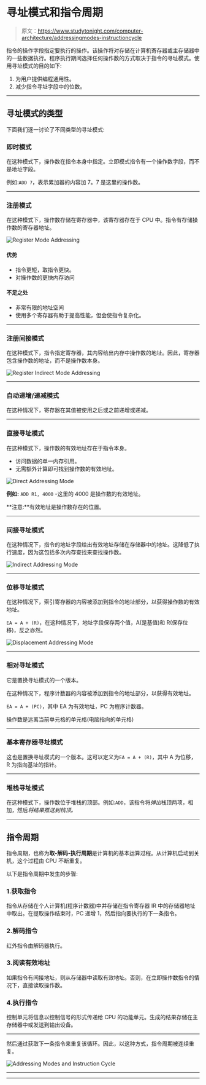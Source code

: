 # 寻址模式和指令周期

> 原文：<https://www.studytonight.com/computer-architecture/addressingmodes-instructioncycle>

指令的操作字段指定要执行的操作。该操作将对存储在计算机寄存器或主存储器中的一些数据执行。程序执行期间选择任何操作数的方式取决于指令的寻址模式。使用寻址模式的目的如下:

1.  为用户提供编程通用性。
2.  减少指令寻址字段中的位数。

* * *

## 寻址模式的类型

下面我们逐一讨论了不同类型的寻址模式:

### 即时模式

在这种模式下，操作数在指令本身中指定。立即模式指令有一个操作数字段，而不是地址字段。

例如:`ADD 7`，表示累加器的内容加 7。7 是这里的操作数。

* * *

### 注册模式

在这种模式下，操作数存储在寄存器中，该寄存器存在于 CPU 中。指令有存储操作数的寄存器地址。

![Register Mode Addressing](img/6832b8a628848e57ec4a4d504a9c9ec2.png)

#### 优势

*   指令更短，取指令更快。
*   对操作数的更快内存访问

#### 不足之处

*   非常有限的地址空间
*   使用多个寄存器有助于提高性能，但会使指令复杂化。

* * *

### 注册间接模式

在这种模式下，指令指定寄存器，其内容给出内存中操作数的地址。因此，寄存器包含操作数的地址，而不是操作数本身。

![Register Indirect Mode Addressing](img/dd14a6973946806a28c1c6c954440f2c.png)

* * *

### 自动递增/递减模式

在这种情况下，寄存器在其值被使用之后或之前递增或递减。

* * *

### 直接寻址模式

在这种模式下，操作数的有效地址存在于指令本身。

*   访问数据的单一内存引用。
*   无需额外计算即可找到操作数的有效地址。

![Direct Addressing Mode](img/edcf33ece6f18a719ef093ff9fee433f.png)

**例如:** `ADD R1, 4000` -这里的 4000 是操作数的有效地址。

**注意:**有效地址是操作数存在的位置。

* * *

### 间接寻址模式

在这种情况下，指令的地址字段给出有效地址存储在存储器中的地址。这降低了执行速度，因为这包括多次内存查找来查找操作数。

![Indirect Addressing Mode](img/a68627c0d4444a6608dfdd5a87042c82.png)

* * *

### 位移寻址模式

在这种情况下，索引寄存器的内容被添加到指令的地址部分，以获得操作数的有效地址。

`EA = A + (R)`，在这种情况下，地址字段保存两个值，A(是基值)和 R(保存位移)，反之亦然。

![Displacement Addressing Mode](img/9b340bf652a603f5e68160c3eb3ac9b5.png)

* * *

### 相对寻址模式

它是置换寻址模式的一个版本。

在这种情况下，程序计数器的内容被添加到指令的地址部分，以获得有效地址。

`EA = A + (PC)`，其中 EA 为有效地址，PC 为程序计数器。

操作数是远离当前单元格的单元格(电脑指向的单元格)

* * *

### 基本寄存器寻址模式

这也是置换寻址模式的一个版本。这可以定义为`EA = A + (R)`，其中 A 为位移，R 为指向基址的指针。

* * *

### 堆栈寻址模式

在这种模式下，操作数位于堆栈的顶部。例如:`ADD`，该指令将*弹出*栈顶两项，相加，然后*将结果推送到栈顶。*

* * *

## 指令周期

指令周期，也称为**取-解码-执行周期**是计算机的基本运算过程。从计算机启动到关机，这个过程由 CPU 不断重复。

以下是指令周期中发生的步骤:

### 1.获取指令

指令从存储在个人计算机(程序计数器)中并存储在指令寄存器 IR 中的存储器地址中取出。在提取操作结束时，PC 递增 1，然后指向要执行的下一条指令。

### 2.解码指令

红外指令由解码器执行。

### 3.阅读有效地址

如果指令有间接地址，则从存储器中读取有效地址。否则，在立即操作数指令的情况下，直接读取操作数。

### 4.执行指令

控制单元将信息以控制信号的形式传递给 CPU 的功能单元。生成的结果存储在主存储器中或发送到输出设备。

* * *

然后通过获取下一条指令来重复该循环。因此，以这种方式，指令周期被连续重复。

![Addressing Modes and Instruction Cycle](img/a0052bce1d57a174a3dc18b685975e03.png)

* * *

* * *